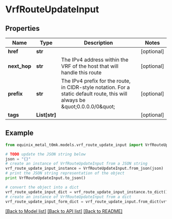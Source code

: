 # VrfRouteUpdateInput


## Properties
Name | Type | Description | Notes
------------ | ------------- | ------------- | -------------
**href** | **str** |  | [optional] 
**next_hop** | **str** | The IPv4 address within the VRF of the host that will handle this route | [optional] 
**prefix** | **str** | The IPv4 prefix for the route, in CIDR-style notation. For a static default route, this will always be \&quot;0.0.0.0/0\&quot; | [optional] 
**tags** | **List[str]** |  | [optional] 

## Example

```python
from equinix_metal_t0mk.models.vrf_route_update_input import VrfRouteUpdateInput

# TODO update the JSON string below
json = "{}"
# create an instance of VrfRouteUpdateInput from a JSON string
vrf_route_update_input_instance = VrfRouteUpdateInput.from_json(json)
# print the JSON string representation of the object
print VrfRouteUpdateInput.to_json()

# convert the object into a dict
vrf_route_update_input_dict = vrf_route_update_input_instance.to_dict()
# create an instance of VrfRouteUpdateInput from a dict
vrf_route_update_input_form_dict = vrf_route_update_input.from_dict(vrf_route_update_input_dict)
```
[[Back to Model list]](../README.md#documentation-for-models) [[Back to API list]](../README.md#documentation-for-api-endpoints) [[Back to README]](../README.md)


